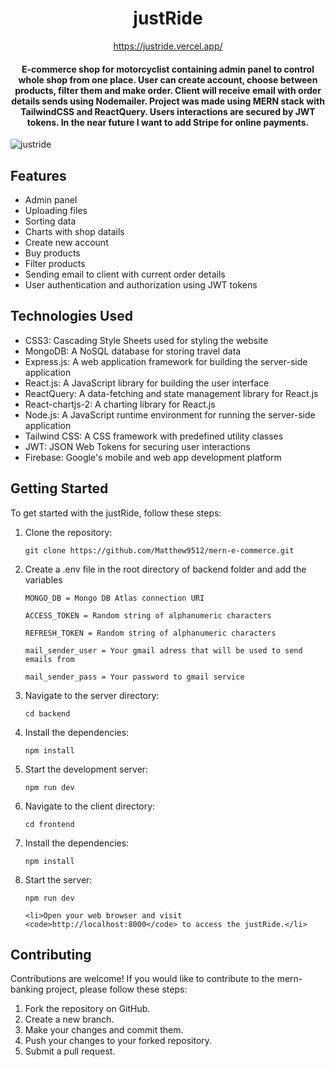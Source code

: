 ﻿<div align="center">
<h1>justRide</h1>

<a href='https://justride.vercel.app/'>https://justride.vercel.app/</a>

<h4>
E-commerce shop for motorcyclist containing admin panel to control whole shop from one place. User can create account, choose between products, filter them and make order. Client will receive email with order details sends using Nodemailer. Project was made using MERN stack with TailwindCSS and ReactQuery. Users interactions are secured by JWT tokens. In the near future I want to add Stripe for online payments.
</h4>
</div>

![justride](https://github.com/Matthew9512/mern-e-commerce/assets/108298198/28090b62-e19a-4dca-bedc-7e200b37368e)

<h2>Features</h2>

<ul>
  <li>Admin panel</li>
  <li>Uploading files</li>
  <li>Sorting data</li>
  <li>Charts with shop datails</li>
  <li>Create new account</li>
  <li>Buy products</li>
  <li>Filter products</li>
  <li>Sending email to client with current order details</li>
  <li>User authentication and authorization using JWT tokens</li>
</ul>

  <h2>Technologies Used</h2>
  <ul>
    <li>CSS3: Cascading Style Sheets used for styling the website</li>
    <li>MongoDB: A NoSQL database for storing travel data</li>
    <li>Express.js: A web application framework for building the server-side application</li>
    <li>React.js: A JavaScript library for building the user interface</li>
    <li>ReactQuery: A data-fetching and state management library for React.js</li>
    <li>React-chartjs-2: A charting library for React.js</li>
    <li>Node.js: A JavaScript runtime environment for running the server-side application</li>
    <li>Tailwind CSS: A CSS framework with predefined utility classes</li>
    <li>JWT: JSON Web Tokens for securing user interactions</li>
    <li>Firebase: Google's mobile and web app development platform</li>
  </ul>

  <h2>Getting Started</h2>

  <p>To get started with the justRide, follow these steps:</p>
  <ol>
    <li>Clone the repository:</li>
    <pre><code>git clone https://github.com/Matthew9512/mern-e-commerce.git</code></pre>
    <li>Create a .env file in the root directory of backend folder and add the variables</li>
    <pre><code>MONGO_DB = Mongo DB Atlas connection URI</code></pre>
    <pre><code>ACCESS_TOKEN = Random string of alphanumeric characters</code></pre>
    <pre><code>REFRESH_TOKEN = Random string of alphanumeric characters</code></pre>
    <pre><code>mail_sender_user = Your gmail adress that will be used to send emails from</code></pre>
    <pre><code>mail_sender_pass = Your password to gmail service</code></pre>
    <li>Navigate to the server directory:</li>
    <pre><code>cd backend</code></pre>
    <li>Install the dependencies:</li>
    <pre><code>npm install</code></pre>
    <li>Start the development server:</li>
    <pre><code>npm run dev</code></pre>
    <li>Navigate to the client directory:</li>
    <pre><code>cd frontend</code></pre>
    <li>Install the dependencies:</li>
    <pre><code>npm install</code></pre>
    <li>Start the server:</li>
    <pre><code>npm run dev</code></pre>
    
    <li>Open your web browser and visit <code>http://localhost:8000</code> to access the justRide.</li>
  </ol>
  
  <h2>Contributing</h2>
  <p>Contributions are welcome! If you would like to contribute to the mern-banking project, please follow these steps:</p>
  <ol>
    <li>Fork the repository on GitHub.</li>
    <li>Create a new branch.</li>
    <li>Make your changes and commit them.</li>
    <li>Push your changes to your forked repository.</li>
    <li>Submit a pull request.</li>
  </ol>

